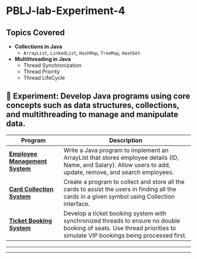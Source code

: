# PBLJ-lab-Experiment-4

## Topics Covered
- **Collections in Java**
  - `ArrayList`, `LinkedList`, `HashMap`, `TreeMap`, `HashSet`
- **Multithreading in Java**
  - Thread Synchronization
  - Thread Priority
  - Thread LifeCycle
    

## 📌 Experiment: Develop Java programs using core concepts such as data structures, collections, and multithreading to manage and manipulate data.

| Program | Description                                 |
|---------|---------------------------------------------|
| **[Employee Management System](src/Experiment2_1/EmployeeManagement.java)** | Write a Java program to implement an ArrayList that stores employee details (ID, Name, and Salary). Allow users to add, update, remove, and search employees. |
| **[Card Collection System](src/Experiment2_1/CardCollection.java)** | Create a program to collect and store all the cards to assist the users in finding all the cards in a given symbol using Collection interface. |
| **[Ticket Booking System](src/Experiment2_1/TicketBooking.java)** | Develop a ticket booking system with synchronized threads to ensure no double booking of seats. Use thread priorities to simulate VIP bookings being processed first. |

---



---
